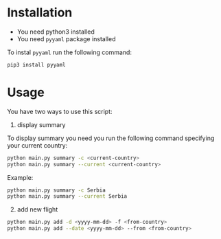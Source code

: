 # Installation

- You need python3 installed
- You need `pyyaml` package installed

To instal `pyyaml` run the following command:

```bash
pip3 install pyyaml
```

# Usage

You have two ways to use this script:

1. display summary

To display summary you need you run the following command specifying your current country:

```bash
python main.py summary -c <current-country>
python main.py summary --current <current-country>
```

Example:

```bash
python main.py summary -c Serbia
python main.py summary --current Serbia
```

2. add new flight

```bash
python main.py add -d <yyyy-mm-dd> -f <from-country>
python main.py add --date <yyyy-mm-dd> --from <from-country>
```


